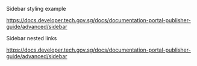 Sidebar styling example

https://docs.developer.tech.gov.sg/docs/documentation-portal-publisher-guide/advanced/sidebar

Sidebar nested links

https://docs.developer.tech.gov.sg/docs/documentation-portal-publisher-guide/advanced/sidebar